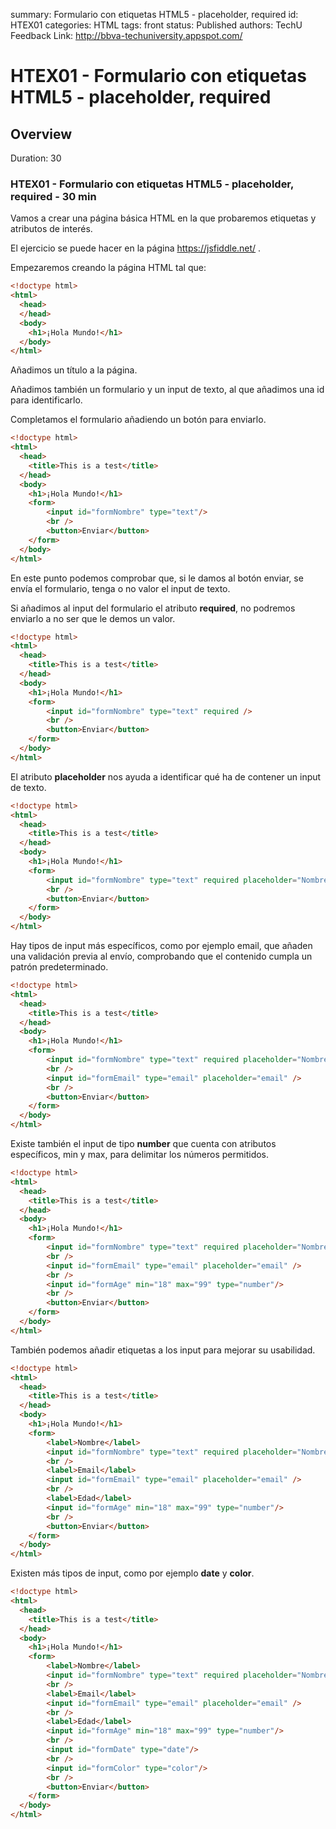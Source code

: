 summary: Formulario con etiquetas HTML5 - placeholder, required
id: HTEX01
categories: HTML
tags: front
status: Published 
authors: TechU
Feedback Link: http://bbva-techuniversity.appspot.com/

# HTEX01 - Formulario con etiquetas HTML5 - placeholder, required
<!-- ------------------------ -->
## Overview 
Duration: 30

### HTEX01 - Formulario con etiquetas HTML5 - placeholder, required - 30 min

Vamos a crear una página básica HTML en la que probaremos etiquetas y atributos 
de interés.

El ejercicio se puede hacer en la página https://jsfiddle.net/ .

Empezaremos creando la página HTML tal que:

```html
<!doctype html>
<html>
  <head>
  </head>
  <body>
    <h1>¡Hola Mundo!</h1>
  </body>
</html>
``` 

Añadimos un título a la página. 

Añadimos también un formulario y un input de texto, 
al que añadimos una id para identificarlo.

Completamos el formulario añadiendo un botón para enviarlo.

```html
<!doctype html>
<html>
  <head>
    <title>This is a test</title>
  </head>
  <body>
    <h1>¡Hola Mundo!</h1>
    <form>
        <input id="formNombre" type="text"/>
        <br />
        <button>Enviar</button>
    </form>
  </body>
</html>
``` 

En este punto podemos comprobar que, si le damos al botón enviar, se 
envía el formulario, tenga o no valor el input de texto.

Si añadimos al input del formulario el atributo **required**, no podremos 
enviarlo a no ser que le demos un valor.

```html
<!doctype html>
<html>
  <head>
    <title>This is a test</title>
  </head>
  <body>
    <h1>¡Hola Mundo!</h1>
    <form>
        <input id="formNombre" type="text" required />
        <br />
        <button>Enviar</button>
    </form>
  </body>
</html>
``` 

El atributo **placeholder** nos ayuda a identificar qué ha de contener 
un input de texto.

```html
<!doctype html>
<html>
  <head>
    <title>This is a test</title>
  </head>
  <body>
    <h1>¡Hola Mundo!</h1>
    <form>
        <input id="formNombre" type="text" required placeholder="Nombre" />
        <br />
        <button>Enviar</button>
    </form>
  </body>
</html>
```

Hay tipos de input más específicos, como por ejemplo email, que añaden 
una validación previa al envío, comprobando que el contenido cumpla un 
patrón predeterminado.

```html
<!doctype html>
<html>
  <head>
    <title>This is a test</title>
  </head>
  <body>
    <h1>¡Hola Mundo!</h1>
    <form>
        <input id="formNombre" type="text" required placeholder="Nombre" />
        <br />
		<input id="formEmail" type="email" placeholder="email" />
		<br />
        <button>Enviar</button>
    </form>
  </body>
</html>
```

Existe también el input de tipo **number** que cuenta con atributos 
específicos, min y max, para delimitar los números permitidos.

```html
<!doctype html>
<html>
  <head>
    <title>This is a test</title>
  </head>
  <body>
    <h1>¡Hola Mundo!</h1>
    <form>
        <input id="formNombre" type="text" required placeholder="Nombre" />
        <br />
		<input id="formEmail" type="email" placeholder="email" />
		<br />
		<input id="formAge" min="18" max="99" type="number"/>
		<br />
        <button>Enviar</button>
    </form>
  </body>
</html>
```

También podemos añadir etiquetas a los input para mejorar su usabilidad.

```html
<!doctype html>
<html>
  <head>
    <title>This is a test</title>
  </head>
  <body>
    <h1>¡Hola Mundo!</h1>
    <form>
		<label>Nombre</label>
        <input id="formNombre" type="text" required placeholder="Nombre" />
        <br />
		<label>Email</label>
		<input id="formEmail" type="email" placeholder="email" />
		<br />
		<label>Edad</label>
		<input id="formAge" min="18" max="99" type="number"/>
		<br />
        <button>Enviar</button>
    </form>
  </body>
</html>
```


Existen más tipos de input, como por ejemplo **date** y **color**.

```html
<!doctype html>
<html>
  <head>
    <title>This is a test</title>
  </head>
  <body>
    <h1>¡Hola Mundo!</h1>
    <form>
		<label>Nombre</label>
        <input id="formNombre" type="text" required placeholder="Nombre" />
        <br />
		<label>Email</label>
		<input id="formEmail" type="email" placeholder="email" />
		<br />
		<label>Edad</label>
		<input id="formAge" min="18" max="99" type="number"/>
		<br />
		<input id="formDate" type="date"/>
		<br />
		<input id="formColor" type="color"/>
		<br />
        <button>Enviar</button>
    </form>
  </body>
</html>
```
